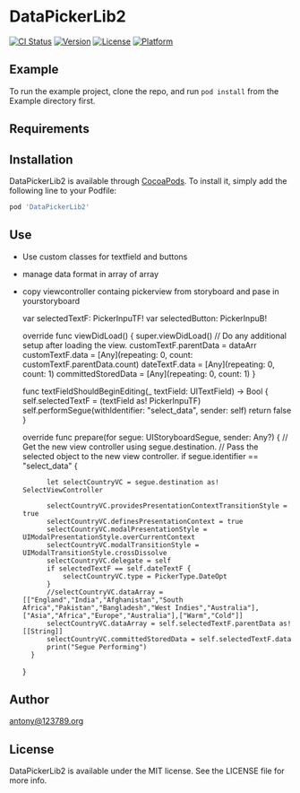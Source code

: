 # DataPickerLib2

[![CI Status](https://img.shields.io/travis/antony@123789.org/DataPickerLib2.svg?style=flat)](https://travis-ci.org/antony@123789.org/DataPickerLib2)
[![Version](https://img.shields.io/cocoapods/v/DataPickerLib2.svg?style=flat)](https://cocoapods.org/pods/DataPickerLib2)
[![License](https://img.shields.io/cocoapods/l/DataPickerLib2.svg?style=flat)](https://cocoapods.org/pods/DataPickerLib2)
[![Platform](https://img.shields.io/cocoapods/p/DataPickerLib2.svg?style=flat)](https://cocoapods.org/pods/DataPickerLib2)

## Example

To run the example project, clone the repo, and run `pod install` from the Example directory first.

## Requirements

## Installation

DataPickerLib2 is available through [CocoaPods](https://cocoapods.org). To install
it, simply add the following line to your Podfile:

```ruby
pod 'DataPickerLib2'
```
## Use

- Use custom classes for textfield and buttons
- manage data format in array of array
- copy viewcontroller containg pickerview from storyboard and pase in yourstoryboard

    var selectedTextF: PickerInpuTF!
    var selectedButton: PickerInpuB!

    override func viewDidLoad() {
                super.viewDidLoad()
                // Do any additional setup after loading the view.
                customTextF.parentData = dataArr
                customTextF.data = [Any](repeating: 0, count: customTextF.parentData.count)
                dateTextF.data = [Any](repeating: 0, count: 1)
                committedStoredData = [Any](repeating: 0, count: 1)
    }
    
    func textFieldShouldBeginEditing(_ textField: UITextField) -> Bool {
        self.selectedTextF = (textField as! PickerInpuTF)
        self.performSegue(withIdentifier: "select_data", sender: self)
        return false
    }

    override func prepare(for segue: UIStoryboardSegue, sender: Any?) {
                // Get the new view controller using segue.destination.
                // Pass the selected object to the new view controller.
                if segue.identifier == "select_data" {

            let selectCountryVC = segue.destination as! SelectViewController

            selectCountryVC.providesPresentationContextTransitionStyle = true
            selectCountryVC.definesPresentationContext = true
            selectCountryVC.modalPresentationStyle = UIModalPresentationStyle.overCurrentContext
            selectCountryVC.modalTransitionStyle = UIModalTransitionStyle.crossDissolve
            selectCountryVC.delegate = self
            if selectedTextF == self.dateTextF {
                selectCountryVC.type = PickerType.DateOpt
            }
            //selectCountryVC.dataArray = [["England","India","Afghanistan","South Africa","Pakistan","Bangladesh","West Indies","Australia"],["Asia","Africa","Europe","Australia"],["Warm","Cold"]]
            selectCountryVC.dataArray = self.selectedTextF.parentData as! [[String]]
            selectCountryVC.committedStoredData = self.selectedTextF.data
            print("Segue Performing")
        }
    }

## Author

antony@123789.org

## License

DataPickerLib2 is available under the MIT license. See the LICENSE file for more info.
